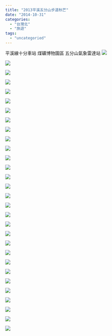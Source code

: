 ```yaml
---
title: "2013平溪五分山步道秋芒"
date: "2014-10-31"
categories: 
  - "台灣北"
  - "旅遊"
tags: 
  - "uncategoried"
---
```


平溪線十分車站 煤礦博物園區 五分山氣象雷達站 ![](images/11077320555_004fb27c48.jpg)

[![](images/11077451924_77ea1c03f2.jpg)](http://flickr.com/photos/33703965@N00/11077451924)

![](images/11077345525_f535f3eef1.jpg)

![](images/11077448894_690f82b08b.jpg)

![](images/11077344345_5fd851f2bc.jpg)

![](images/11077432326_9526391b57.jpg)

![](images/11077446984_10f9e8f8bb.jpg)

![](images/11077446584_fa2e33307b.jpg)

[![](images/11077429086_3a3f219356.jpg)](http://flickr.com/photos/33703965@N00/11077429086)

![](images/11077341335_3c2e9e4e53.jpg)

![](images/11077339945_c204223ae1.jpg)

![](images/11077427726_81d53e9c07.jpg)

![](images/11077427146_95237cfd6d.jpg)

![](images/11077335515_86cde080f7.jpg)

![](images/11077424676_bc2330c340.jpg)

![](images/11077512683_522224f110.jpg)

[![](images/11077509443_83cbf4b9f6.jpg)](http://flickr.com/photos/33703965@N00/11077509443)

![](images/11077438064_56f8cc616b.jpg)

[![](images/11077416176_cc7647de27.jpg)](http://flickr.com/photos/33703965@N00/11077416176)

![](images/11077418606_f37713949b.jpg)

![](images/11077418966_2ed5629257.jpg)

![](images/11077431574_6ac0ab13bf.jpg)

![](images/11077503033_3bf23fbc10.jpg)

[![](images/11077322285_2835e9cc46.jpg)](http://flickr.com/photos/33703965@N00/11077322285)

[![](images/11077323235_1f2d27d380.jpg)](http://flickr.com/photos/33703965@N00/11077323235)

![](images/11077319595_cdb8c1d5ac.jpg)

![](images/11077318565_ba43e574fc.jpg)

![](images/11077492833_c0edc096ef.jpg)

![](images/11077313615_28a479f453.jpg)

![](images/11077491473_cfd43f263b.jpg)
